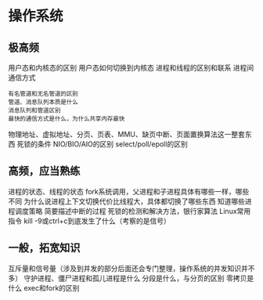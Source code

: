 # 操作系统
## 极高频
用户态和内核态的区别
用户态如何切换到内核态
进程和线程的区别和联系
进程间通信方式

    有名管道和无名管道的区别
    管道、消息队列本质是什么
    消息队列和管道区别
    最快的通信方式是什么，为什么共享内存最快
物理地址、虚拟地址、分页、页表、MMU、缺页中断、页面置换算法这一整套东西
死锁的条件
NIO/BIO/AIO的区别
select/poll/epoll的区别
## 高频，应当熟练
进程的状态、线程的状态
fork系统调用，父进程和子进程具体有哪些一样，哪些不同
为什么说进程上下文切换代价比线程大，具体都切换了哪些东西
知道哪些进程调度策略
简要描述中断的过程
死锁的检测和解决方法，银行家算法
Linux常用指令
kill -9或ctrl+c到底发生了什么（考察的是信号）
## 一般，拓宽知识
互斥量和信号量（涉及到并发的部分后面还会专门整理，操作系统的并发知识并不多）
守护进程、僵尸进程和孤儿进程是什么
分段是什么，与分页的区别
零拷贝是什么
exec和fork的区别
